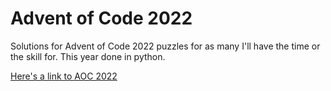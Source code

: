 # Advent of Code 2022
Solutions for Advent of Code 2022 puzzles for as many I'll have the time or the skill for. This year done in python.

[Here's a link to AOC 2022](https://adventofcode.com/2022)